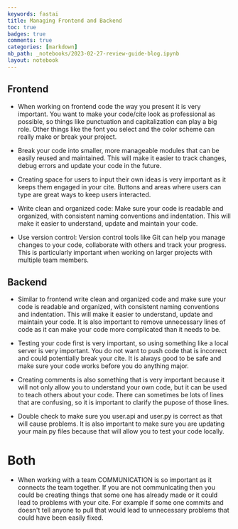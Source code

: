 ```yaml
---
keywords: fastai
title: Managing Frontend and Backend
toc: true 
badges: true
comments: true
categories: [markdown]
nb_path: _notebooks/2023-02-27-review-guide-blog.ipynb
layout: notebook
---
```


<!--
#################################################
### THIS FILE WAS AUTOGENERATED! DO NOT EDIT! ###
#################################################
# file to edit: _notebooks/2023-02-27-review-guide-blog.ipynb
-->

<div class="container" id="notebook-container">
        
<div class="cell border-box-sizing text_cell rendered"><div class="inner_cell">
<div class="text_cell_render border-box-sizing rendered_html">
<h2 id="Frontend">Frontend<a class="anchor-link" href="#Frontend"> </a></h2><ul>
<li><p>When working on frontend code the way you present it is very important. You want to make your code/cite look as professional as possible, so things like punctuation and capitalization can play a big role. Other things like the font you select and the color scheme can really make or break your project.</p>
</li>
<li><p>Break your code into smaller, more manageable modules that can be easily reused and maintained. This will make it easier to track changes, debug errors and update your code in the future.</p>
</li>
<li><p>Creating space for users to input their own ideas is very important as it keeps them engaged in your cite. Buttons and areas where users can type are great ways to keep users interacted.</p>
</li>
<li><p>Write clean and organized code: Make sure your code is readable and organized, with consistent naming conventions and indentation. This will make it easier to understand, update and maintain your code.</p>
</li>
</ul>
<ul>
<li>Use version control: Version control tools like Git can help you manage changes to your code, collaborate with others and track your progress. This is particularly important when working on larger projects with multiple team members.</li>
</ul>

</div>
</div>
</div>
<div class="cell border-box-sizing text_cell rendered"><div class="inner_cell">
<div class="text_cell_render border-box-sizing rendered_html">
<h2 id="Backend">Backend<a class="anchor-link" href="#Backend"> </a></h2><ul>
<li><p>Similar to frontend write clean and organized code and make sure your code is readable and organized, with consistent naming conventions and indentation. This will make it easier to understand, update and maintain your code. It is also important to remove unnecessary lines of code as it can make your code more complicated than it needs to be.</p>
</li>
<li><p>Testing your code first is very important, so using something like a local server is very important. You do not want to push code that is incorrect and could potentially break your cite. It is always good to be safe and make sure your code works before you do anything major.</p>
</li>
<li><p>Creating comments is also something that is very important because it will not only allow you to understand your own code, but it can be used to teach others about your code. There can sometimes be lots of lines that are confusing, so it is important to clarify the pupose of those lines.</p>
</li>
<li><p>Double check to make sure you user.api and user.py is correct as that will cause problems. It is also important to make sure you are updating your main.py files because that will allow you to test your code locally.</p>
</li>
</ul>

</div>
</div>
</div>
<div class="cell border-box-sizing text_cell rendered"><div class="inner_cell">
<div class="text_cell_render border-box-sizing rendered_html">
<h1 id="Both">Both<a class="anchor-link" href="#Both"> </a></h1><ul>
<li>When working with a team COMMUNICATION is so important as it connects the team together. If you are not communicating then you could be creating things that some one has already made or it could lead to problems with your cite. For example if some one commits and doesn't tell anyone to pull that would lead to unnecessary problems that could have been easily fixed.</li>
</ul>

</div>
</div>
</div>
</div>
 


